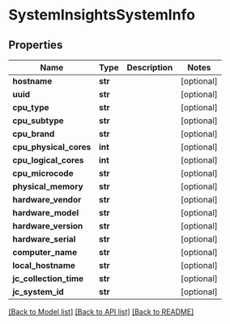 # SystemInsightsSystemInfo

## Properties
Name | Type | Description | Notes
------------ | ------------- | ------------- | -------------
**hostname** | **str** |  | [optional] 
**uuid** | **str** |  | [optional] 
**cpu_type** | **str** |  | [optional] 
**cpu_subtype** | **str** |  | [optional] 
**cpu_brand** | **str** |  | [optional] 
**cpu_physical_cores** | **int** |  | [optional] 
**cpu_logical_cores** | **int** |  | [optional] 
**cpu_microcode** | **str** |  | [optional] 
**physical_memory** | **str** |  | [optional] 
**hardware_vendor** | **str** |  | [optional] 
**hardware_model** | **str** |  | [optional] 
**hardware_version** | **str** |  | [optional] 
**hardware_serial** | **str** |  | [optional] 
**computer_name** | **str** |  | [optional] 
**local_hostname** | **str** |  | [optional] 
**jc_collection_time** | **str** |  | [optional] 
**jc_system_id** | **str** |  | [optional] 

[[Back to Model list]](../README.md#documentation-for-models) [[Back to API list]](../README.md#documentation-for-api-endpoints) [[Back to README]](../README.md)


